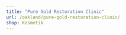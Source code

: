 ```yaml
---
title: "Pure Gold Restoration Clinic"
url: /oakland/pure-gold-restoration-clinic/
shop: Kosmetik
---
```


